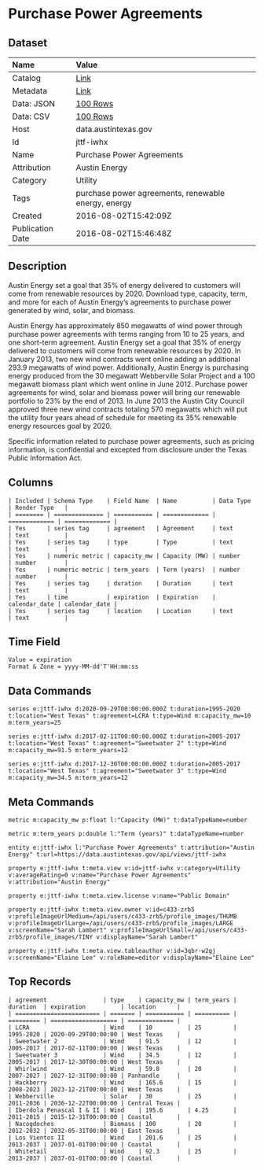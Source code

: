 # Purchase Power Agreements

## Dataset

| Name | Value |
| :--- | :---- |
| Catalog | [Link](https://catalog.data.gov/dataset/purchase-power-agreements) |
| Metadata | [Link](https://data.austintexas.gov/api/views/jttf-iwhx) |
| Data: JSON | [100 Rows](https://data.austintexas.gov/api/views/jttf-iwhx/rows.json?max_rows=100) |
| Data: CSV | [100 Rows](https://data.austintexas.gov/api/views/jttf-iwhx/rows.csv?max_rows=100) |
| Host | data.austintexas.gov |
| Id | jttf-iwhx |
| Name | Purchase Power Agreements |
| Attribution | Austin Energy |
| Category | Utility |
| Tags | purchase power agreements, renewable energy, energy |
| Created | 2016-08-02T15:42:09Z |
| Publication Date | 2016-08-02T15:46:48Z |

## Description

Austin Energy set a goal that 35% of energy delivered to customers will come from renewable resources by 2020. Download type, capacity, term, and more for each of Austin Energy’s agreements to purchase power generated by wind, solar, and biomass.

Austin Energy has approximately 850 megawatts of wind power through purchase power agreements with terms ranging from 10 to 25 years, and one short-term agreement. Austin Energy set a goal that 35% of energy delivered to customers will come from renewable resources by 2020. In January 2013, two new wind contracts went online adding an additional 293.9 megawatts of wind power.  Additionally, Austin Energy is purchasing energy produced from the 30 megawatt Webberville Solar Project and a 100 megawatt biomass plant which went online in June 2012. Purchase power agreements for wind, solar and biomass power will bring our renewable portfolio to 23% by the end of 2013. In June 2013 the Austin City Council approved three new wind contracts totaling 570 megawatts which will put the utility four years ahead of schedule for meeting its 35% renewable energy resources goal by 2020. 

Specific information related to purchase power agreements, such as pricing information, is confidential and excepted from disclosure under the Texas Public Information Act.

## Columns

```ls
| Included | Schema Type    | Field Name  | Name          | Data Type     | Render Type   |
| ======== | ============== | =========== | ============= | ============= | ============= |
| Yes      | series tag     | agreement   | Agreement     | text          | text          |
| Yes      | series tag     | type        | Type          | text          | text          |
| Yes      | numeric metric | capacity_mw | Capacity (MW) | number        | number        |
| Yes      | numeric metric | term_years  | Term (years)  | number        | number        |
| Yes      | series tag     | duration    | Duration      | text          | text          |
| Yes      | time           | expiration  | Expiration    | calendar_date | calendar_date |
| Yes      | series tag     | location    | Location      | text          | text          |
```

## Time Field

```ls
Value = expiration
Format & Zone = yyyy-MM-dd'T'HH:mm:ss
```

## Data Commands

```ls
series e:jttf-iwhx d:2020-09-29T00:00:00.000Z t:duration=1995-2020 t:location="West Texas" t:agreement=LCRA t:type=Wind m:capacity_mw=10 m:term_years=25

series e:jttf-iwhx d:2017-02-11T00:00:00.000Z t:duration=2005-2017 t:location="West Texas" t:agreement="Sweetwater 2" t:type=Wind m:capacity_mw=91.5 m:term_years=12

series e:jttf-iwhx d:2017-12-30T00:00:00.000Z t:duration=2005-2017 t:location="West Texas" t:agreement="Sweetwater 3" t:type=Wind m:capacity_mw=34.5 m:term_years=12
```

## Meta Commands

```ls
metric m:capacity_mw p:float l:"Capacity (MW)" t:dataTypeName=number

metric m:term_years p:double l:"Term (years)" t:dataTypeName=number

entity e:jttf-iwhx l:"Purchase Power Agreements" t:attribution="Austin Energy" t:url=https://data.austintexas.gov/api/views/jttf-iwhx

property e:jttf-iwhx t:meta.view v:id=jttf-iwhx v:category=Utility v:averageRating=0 v:name="Purchase Power Agreements" v:attribution="Austin Energy"

property e:jttf-iwhx t:meta.view.license v:name="Public Domain"

property e:jttf-iwhx t:meta.view.owner v:id=c433-zrb5 v:profileImageUrlMedium=/api/users/c433-zrb5/profile_images/THUMB v:profileImageUrlLarge=/api/users/c433-zrb5/profile_images/LARGE v:screenName="Sarah Lambert" v:profileImageUrlSmall=/api/users/c433-zrb5/profile_images/TINY v:displayName="Sarah Lambert"

property e:jttf-iwhx t:meta.view.tableauthor v:id=3qbr-w2gj v:screenName="Elaine Lee" v:roleName=editor v:displayName="Elaine Lee"
```

## Top Records

```ls
| agreement                | type    | capacity_mw | term_years | duration  | expiration          | location      | 
| ======================== | ======= | =========== | ========== | ========= | =================== | ============= | 
| LCRA                     | Wind    | 10          | 25         | 1995-2020 | 2020-09-29T00:00:00 | West Texas    | 
| Sweetwater 2             | Wind    | 91.5        | 12         | 2005-2017 | 2017-02-11T00:00:00 | West Texas    | 
| Sweetwater 3             | Wind    | 34.5        | 12         | 2005-2017 | 2017-12-30T00:00:00 | West Texas    | 
| Whirlwind                | Wind    | 59.8        | 20         | 2007-2027 | 2027-12-31T00:00:00 | Panhandle     | 
| Hackberry                | Wind    | 165.6       | 15         | 2008-2023 | 2023-12-21T00:00:00 | West Texas    | 
| Webberville              | Solar   | 30          | 25         | 2011-2036 | 2036-12-22T00:00:00 | Central Texas | 
| Iberdola Penascal I & II | Wind    | 195.6       | 4.25       | 2011-2015 | 2015-12-31T00:00:00 | Coastal       | 
| Nacogdoches              | Biomass | 100         | 20         | 2012-2032 | 2032-05-31T00:00:00 | East Texas    | 
| Los Vientos II           | Wind    | 201.6       | 25         | 2013-2037 | 2037-01-01T00:00:00 | Coastal       | 
| Whitetail                | Wind    | 92.3        | 25         | 2013-2037 | 2037-01-01T00:00:00 | Coastal       | 
```